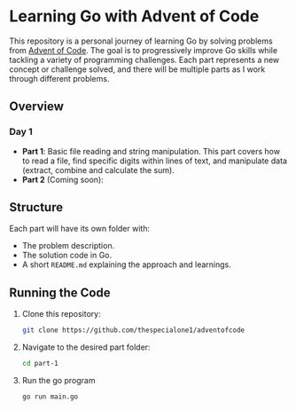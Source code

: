 # Learning Go with Advent of Code

This repository is a personal journey of learning Go by solving problems from [Advent of Code](https://adventofcode.com). The goal is to progressively improve Go skills while tackling a variety of programming challenges. Each part represents a new concept or challenge solved, and there will be multiple parts as I work through different problems.

## Overview

### Day 1
- **Part 1**: Basic file reading and string manipulation. This part covers how to read a file, find specific digits within lines of text, and manipulate data (extract, combine and calculate the sum).
- **Part 2** (Coming soon): 

## Structure

Each part will have its own folder with:
- The problem description.
- The solution code in Go.
- A short `README.md` explaining the approach and learnings.

## Running the Code

1. Clone this repository:
   ```bash
   git clone https://github.com/thespecialone1/adventofcode

2. Navigate to the desired part folder:
    ```bash
    cd part-1

3. Run the go program
    ```bash
    go run main.go
